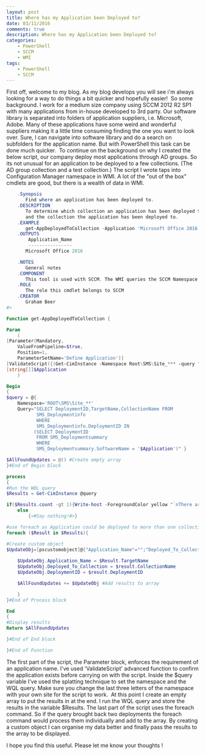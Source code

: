 ```yaml
---
layout: post
title: Where has my Application been Deployed to?
date: 03/11/2016  
comments: true
description: Where has my Application been Deployed to?
categories: 
    - PowerShell
	- SCCM
	- WMI
tags: 
    - PowerShell
	- SCCM
---
```


First off, welcome to my blog. As my blog develops you will see i'm always looking for a way to do things a bit quicker and hopefully easier!
​ So some background. I work for a medium size company using SCCM 2012 R2 SP1 with many applications from in-house developed to 3rd party. Our software library is separated into folders of application suppliers, i.e. Microsoft, Adobe. Many of these applications have some weird and wonderful suppliers making it a little time consuming finding the one you want to look over. Sure, I can navigate into software library and do a search on subfolders for the application name. But with PowerShell this task can be done much quicker.
​ To continue on the background on why I created the below script, our company deploy most applications through AD groups. So its not unusual for an application to be deployed to a few collections. (The AD group collection and a test collection.) 
​ The script I wrote taps into Configuration Manager namespace in WMI. A lot of the "out of the box" cmdlets are good, but there is a wealth of data in WMI.  

```PowerShell
    .Synopsis
       Find where an application has been deployed to.
    .DESCRIPTION
       To determine which collection an application has been deployed to. Results will show Name of application, the deployment ID
       and the collection the application has been deployed to.
    .EXAMPLE
       get-AppDeployedToCollection -Application 'Microsoft Office 2016'
    .OUTPUTS
        Application_Name                                                               DeploymentID                                                   Deployed_To_Collection                                                      
        ----------------                                                              ------------                                                  ----------------------                                                      
       Microsoft Office 2016                                           {49B9BBF1-5D60-4633-A3DE-D43693G52921}                                       Current_Office_Collection                                                                       

    .NOTES
       General notes
    .COMPONENT
       This tool is used with SCCM. The WMI queries the SCCM Namespace and classes.
    .ROLE
       The role this cmdlet belongs to SCCM
    .CREATOR
       Graham Beer
#>

Function get-AppDeployedToCollection {

Param
    (
[Parameter(Mandatory, 
    ValueFromPipeline=$true,  
    Position=1,
    ParameterSetName='Define Application')]
[ValidateScript({(Get-CimInstance -Namespace Root\SMS\Site_*** -query "select * from SMS_application where LocalizedDisplayName like '$_'")})]             
[string[]]$Application        
    )

Begin 
{
$query = @{
    Namespace='ROOT\SMS\Site_**'
    Query="SELECT DeploymentID,TargetName,CollectionName FROM 
           SMS_Deploymentinfo
           WHERE 
           SMS_Deploymentinfo.DeploymentID IN 
          (SELECT DeploymentID 
           FROM SMS_Deploymentsummary 
           WHERE 
           SMS_Deploymentsummary.SoftwareName = '$Application')" }

$AllFoundUpdates = @() #Create empty array
}#End of Begin block

process
{
#Run the WQL query
$Results = Get-CimInstance @query

if($Results.count -gt 1){Write-host -ForegroundColor yellow "`nThere are $($Results.count) instances of $($Results.TargetName[0])"}
    else
        {<#Say nothing!#>}

#use foreach as Application could be deployed to more than one collection
foreach ($Result in $Results){

#Create custom object
$UpdateObj=[pscustomobject]@{"Application_Name"="";"Deployed_To_Collection"="";"DeploymentID"=""}
    
    $UpdateObj.Application_Name = $Result.TargetName
    $UpdateObj.Deployed_To_Collection = $result.CollectionName
    $UpdateObj.DeploymentID = $result.DeploymentID 

    $AllFoundUpdates += $UpdateObj #Add results to array

    }
}#End of Process block

End
{
#Display results
Return $AllFoundUpdates 

}#End of End block

}#End of Function
```

The first part of the script, the Parameter block, enforces the requirement of an application name. I've used 'ValidateScript' advanced function to confirm the application exists before carrying on with the script. Inside the $query variable I've used the splatting technique to set the namespace and the WQL query. Make sure you change the last three letters of the namespace with your own site for the script to work.
​ At this point I create an empty array to put the results in at the end. I run the WQL query and store the results in the variable $Results. The last part of the script uses the foreach command. So if the query brought back two deployments the foreach command would process them individually and add to the array. By creating a custom object I can organise my data better and finally pass the results to the array to be displayed.

​I hope you find this useful. Please let me know your thoughts !